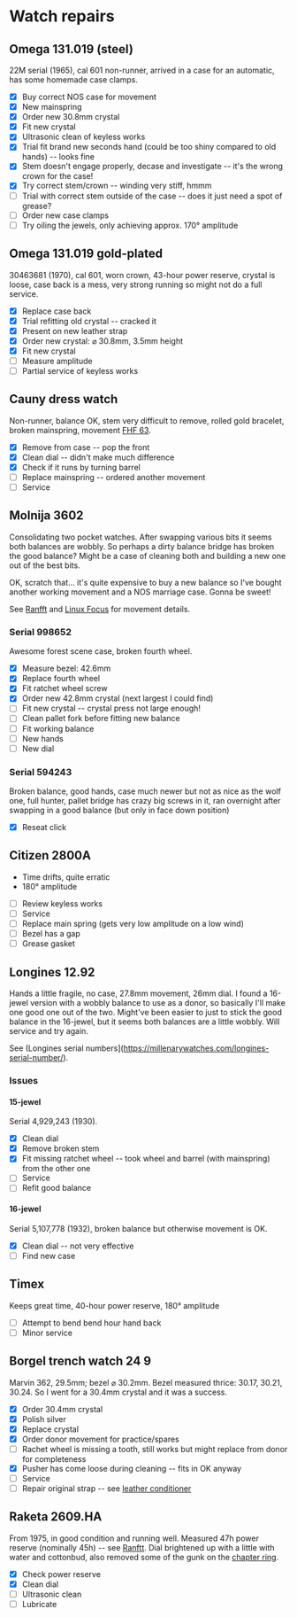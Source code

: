 # Watch repairs

## Omega 131.019 (steel)
22M serial (1965), cal 601 non-runner, arrived in a case for an automatic, has some homemade case clamps.

- [x] Buy correct NOS case for movement
- [x] New mainspring  
- [x] Order new 30.8mm crystal
- [x] Fit new crystal
- [x] Ultrasonic clean of keyless works
- [x] Trial fit brand new seconds hand (could be too shiny compared to old hands) -- looks fine
- [x] Stem doesn't engage properly, decase and investigate -- it's the wrong crown for the case!
- [x] Try correct stem/crown -- winding very stiff, hmmm
- [ ] Trial with correct stem outside of the case -- does it just need a spot of grease?
- [ ] Order new case clamps
- [ ] Try oiling the jewels, only achieving approx. 170&deg; amplitude

## Omega 131.019 gold-plated
30463681 (1970), cal 601, worn crown, 43-hour power reserve, crystal is loose, case back is a mess, very strong running so might not do a full service.

- [x] Replace case back
- [x] Trial refitting old crystal -- cracked it
- [x] Present on new leather strap
- [x] Order new crystal: &#x2300; 30.8mm, 3.5mm height
- [x] Fit new crystal
- [ ] Measure amplitude 
- [ ] Partial service of keyless works

## Cauny dress watch
Non-runner, balance OK, stem very difficult to remove, rolled gold bracelet, broken mainspring, movement [FHF 63](http://www.ranfft.de/cgi-bin/bidfun-db.cgi?10&ranfft&0&2uswk&FHF_63).

- [x] Remove from case -- pop the front
- [x] Clean dial -- didn't make much difference
- [x] Check if it runs by turning barrel
- [ ] Replace mainspring -- ordered another movement
- [ ] Service

## Molnija 3602
Consolidating two pocket watches. After swapping various bits it seems both balances are wobbly. So perhaps a dirty balance bridge has broken the good balance? Might be a case of cleaning both and building a new one out of the best bits.

OK, scratch that... it's quite expensive to buy a new balance so I've bought another working movement and a NOS marriage case. Gonna be sweet!

See [Ranfft](http://www.ranfft.de/cgi-bin/bidfun-db.cgi?10&ranfft&2&2uswk&Molnia_3602) and [Linux Focus](http://cgi.linuxfocus.org/~guido/molnija-pocket-watch/) for movement details.

### Serial 998652
Awesome forest scene case, broken fourth wheel.

- [x] Measure bezel: 42.6mm 
- [x] Replace fourth wheel
- [x] Fit ratchet wheel screw
- [x] Order new 42.8mm crystal (next largest I could find)
- [ ] Fit new crystal -- crystal press not large enough!
- [ ] Clean pallet fork before fitting new balance
- [ ] Fit working balance
- [ ] New hands
- [ ] New dial

### Serial 594243
Broken balance, good hands, case much newer but not as nice as the wolf one, full hunter, pallet bridge has crazy big screws in it, ran overnight after swapping in a good balance (but only in face down position)

- [x] Reseat click

## Citizen 2800A
- Time drifts, quite erratic
- 180&deg; amplitude

- [ ] Review keyless works
- [ ] Service
- [ ] Replace main spring (gets very low amplitude on a low wind)
- [ ] Bezel has a gap
- [ ] Grease gasket

## Longines 12.92
Hands a little fragile, no case, 27.8mm movement, 26mm dial. I found a 16-jewel version with a wobbly balance to use as a donor, so basically I'll make one good one out of the two. Might've been easier to just to stick the good balance in the 16-jewel, but it seems both balances are a little wobbly. Will service and try again.

See (Longines serial numbers](https://millenarywatches.com/longines-serial-number/).

### Issues
#### 15-jewel
Serial 4,929,243 (1930).

- [x] Clean dial
- [x] Remove broken stem
- [x] Fit missing ratchet wheel -- took wheel and barrel (with mainspring) from the other one
- [ ] Service
- [ ] Refit good balance

#### 16-jewel
Serial 5,107,778 (1932), broken balance but otherwise movement is OK.

- [x] Clean dial -- not very effective
- [ ] Find new case

## Timex
Keeps great time, 40-hour power reserve, 180&deg; amplitude

- [ ] Attempt to bend bend hour hand back
- [ ] Minor service

## Borgel trench watch 24 9
Marvin 362, 29.5mm; bezel &#x2300; 30.2mm. Bezel measured thrice: 30.17, 30.21, 30.24. So I went for a 30.4mm crystal and it was a success.

- [x] Order 30.4mm crystal
- [x] Polish silver
- [x] Replace crystal
- [x] Order donor movement for practice/spares
- [ ] Rachet wheel is missing a tooth, still works but might replace from donor for completeness
- [x] Pusher has come loose during cleaning -- fits in OK anyway
- [ ] Service
- [ ] Repair original strap -- see [leather conditioner](https://www.watchobsession.co.uk/blogs/watchobsession-blog/how-to-care-for-leather-watch-strap)

## Raketa 2609.HA
From 1975, in good condition and running well. Measured 47h power reserve (nominally 45h) -- see [Ranftt](http://www.ranfft.de/cgi-bin/bidfun-db.cgi?10&ranfft&2&2uswk&Raketa_2609_HA). Dial brightened up with a little with water and cottonbud, also removed some of the gunk on the [chapter ring](https://www.watch-wiki.net/doku.php?id=chapter_ring).

- [x] Check power reserve
- [x] Clean dial
- [ ] Ultrasonic clean
- [ ] Lubricate
